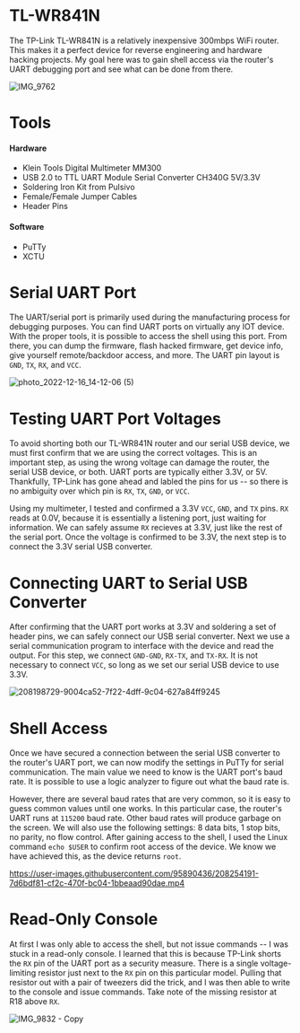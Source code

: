 # TL-WR841N
The TP-Link TL-WR841N is a relatively inexpensive 300mbps WiFi router. This makes it a perfect device for reverse engineering and hardware hacking projects. My goal here was to gain shell access via the router's UART debugging port and see what can be done from there.

![IMG_9762](https://user-images.githubusercontent.com/95890436/208492928-3936bd76-56dc-43e2-8519-299447747682.jpg)


# Tools
#### Hardware
- Klein Tools Digital Multimeter MM300
- USB 2.0 to TTL UART Module Serial Converter CH340G 5V/3.3V
- Soldering Iron Kit from Pulsivo
- Female/Female Jumper Cables
- Header Pins
#### Software
- PuTTy
- XCTU

# Serial UART Port
The UART/serial port is primarily used during the manufacturing process for debugging purposes. You can find UART ports on virtually any IOT device. With the proper tools, it is possible to access the shell using this port. From there, you can dump the firmware, flash hacked firmware, get device info, give yourself remote/backdoor access, and more. The UART pin layout is ```GND```, ```TX```, ```RX```, and ```VCC```.

![photo_2022-12-16_14-12-06 (5)](https://user-images.githubusercontent.com/95890436/208197839-11598118-c562-45e7-9051-d94d1c914e86.jpg)
# Testing UART Port Voltages
To avoid shorting both our TL-WR841N router and our serial USB device, we must first confirm that we are using the correct voltages. This is an important step, as using the wrong voltage can damage the router, the serial USB device, or both. UART ports are typically either 3.3V, or 5V. Thankfully, TP-Link has gone ahead and labled the pins for us -- so there is no ambiguity over which pin is ```RX```, ```TX```, ```GND```, or ```VCC```.

Using my multimeter, I tested and confirmed a 3.3V ```VCC```, ```GND```, and ```TX``` pins. ```RX``` reads at 0.0V, because it is essentially a listening port, just waiting for information. We can safely assume ```RX``` recieves at 3.3V, just like the rest of the serial port. Once the voltage is confirmed to be 3.3V, the next step is to connect the 3.3V serial USB converter.

# Connecting UART to Serial USB Converter
After confirming that the UART port works at 3.3V and soldering a set of header pins, we can safely connect our USB serial converter. Next we use a serial communication program to interface with the device and read the output. For this step, we connect ```GND-GND```, ```RX-TX```, and ```TX-RX```. It is not necessary to connect ```VCC```, so long as we set our serial USB device to use 3.3V.

![208198729-9004ca52-7f22-4dff-9c04-627a84ff9245](https://user-images.githubusercontent.com/95890436/208494179-916da9d5-439a-450f-9ddd-7170eec90d49.jpg)


# Shell Access
Once we have secured a connection between the serial USB converter to the router's UART port, we can now modify the settings in PuTTy for serial communication. The main value we need to know is the UART port's baud rate. It is possible to use a logic analyzer to figure out what the baud rate is. 

However, there are several baud rates that are very common, so it is easy to guess common values until one works. In this particular case, the router's UART runs at ```115200``` baud rate. Other baud rates will produce garbage on the screen. We will also use the following settings: 8 data bits, 1 stop bits, no parity, no flow control. After gaining access to the shell, I used the Linux command ```echo $USER``` to confirm root access of the device. We know we have achieved this, as the device returns ```root```.

https://user-images.githubusercontent.com/95890436/208254191-7d6bdf81-cf2c-470f-bc04-1bbeaad90dae.mp4

# Read-Only Console
At first I was only able to access the shell, but not issue commands -- I was stuck in a read-only console. I learned that this is because TP-Link shorts the ```RX``` pin of the UART port as a security measure. There is a single voltage-limiting resistor just next to the ```RX``` pin on this particular model. Pulling that resistor out with a pair of tweezers did the trick, and I was then able to write to the console and issue commands. Take note of the missing resistor at R18 above ```RX```.

![IMG_9832 - Copy](https://user-images.githubusercontent.com/95890436/208493479-fe79a047-e249-4d27-b693-82f5032896c4.jpg)

